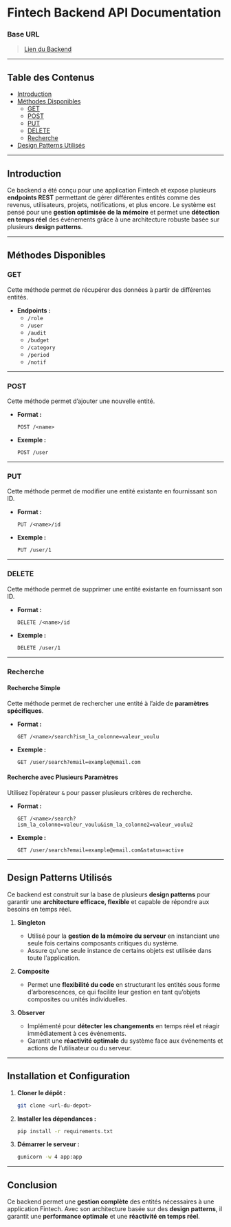 # Fintech Backend API Documentation

### **Base URL**
> [Lien du Backend](https://backend-python-yhmd.onrender.com)

---

## **Table des Contenus**
- [Introduction](#introduction)
- [Méthodes Disponibles](#méthodes-disponibles)
  - [GET](#get)
  - [POST](#post)
  - [PUT](#put)
  - [DELETE](#delete)
  - [Recherche](#recherche)
- [Design Patterns Utilisés](#design-patterns-utilisés)

---

## **Introduction**
Ce backend a été conçu pour une application Fintech et expose plusieurs **endpoints REST** permettant de gérer différentes entités comme des revenus, utilisateurs, projets, notifications, et plus encore. Le système est pensé pour une **gestion optimisée de la mémoire** et permet une **détection en temps réel** des événements grâce à une architecture robuste basée sur plusieurs **design patterns**.

---

## **Méthodes Disponibles**

### **GET**  
Cette méthode permet de récupérer des données à partir de différentes entités.

- **Endpoints :**
  - `/role`
  - `/user`
  - `/audit`
  - `/budget`
  - `/category`
  - `/period`
  - `/notif`

---

### **POST**  
Cette méthode permet d’ajouter une nouvelle entité.

- **Format :**
  ```
  POST /<name>
  ```

- **Exemple :**
  ```
  POST /user
  ```

---

### **PUT**  
Cette méthode permet de modifier une entité existante en fournissant son ID.

- **Format :**
  ```
  PUT /<name>/id
  ```

- **Exemple :**
  ```
  PUT /user/1
  ```

---

### **DELETE**  
Cette méthode permet de supprimer une entité existante en fournissant son ID.

- **Format :**
  ```
  DELETE /<name>/id
  ```

- **Exemple :**
  ```
  DELETE /user/1
  ```

---

### **Recherche**  

#### **Recherche Simple**  
Cette méthode permet de rechercher une entité à l’aide de **paramètres spécifiques**.

- **Format :**
  ```
  GET /<name>/search?ism_la_colonne=valeur_voulu
  ```

- **Exemple :**
  ```
  GET /user/search?email=example@email.com
  ```

#### **Recherche avec Plusieurs Paramètres**  
Utilisez l’opérateur `&` pour passer plusieurs critères de recherche.

- **Format :**
  ```
  GET /<name>/search?ism_la_colonne=valeur_voulu&ism_la_colonne2=valeur_voulu2
  ```

- **Exemple :**
  ```
  GET /user/search?email=example@email.com&status=active
  ```

---

## **Design Patterns Utilisés**
Ce backend est construit sur la base de plusieurs **design patterns** pour garantir une **architecture efficace, flexible** et capable de répondre aux besoins en temps réel.

1. **Singleton**  
   - Utilisé pour la **gestion de la mémoire du serveur** en instanciant une seule fois certains composants critiques du système.
   - Assure qu'une seule instance de certains objets est utilisée dans toute l'application.

2. **Composite**  
   - Permet une **flexibilité du code** en structurant les entités sous forme d’arborescences, ce qui facilite leur gestion en tant qu’objets composites ou unités individuelles.

3. **Observer**  
   - Implémenté pour **détecter les changements** en temps réel et réagir immédiatement à ces événements.
   - Garantit une **réactivité optimale** du système face aux événements et actions de l’utilisateur ou du serveur.

---

## **Installation et Configuration**
1. **Cloner le dépôt :**
   ```bash
   git clone <url-du-depot>
   ```
2. **Installer les dépendances :**
   ```bash
   pip install -r requirements.txt
   ```
3. **Démarrer le serveur :**
   ```bash
   gunicorn -w 4 app:app
   ```

---

## **Conclusion**
Ce backend permet une **gestion complète** des entités nécessaires à une application Fintech. Avec son architecture basée sur des **design patterns**, il garantit une **performance optimale** et une **réactivité en temps réel**.